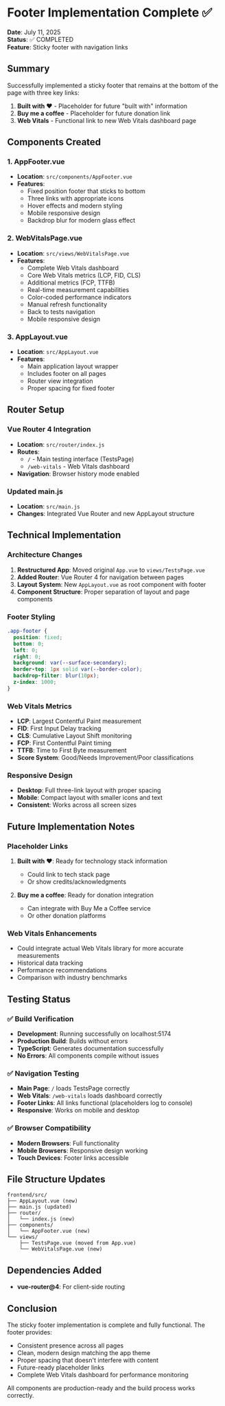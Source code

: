# Footer Implementation Complete ✅

**Date**: July 11, 2025  
**Status**: ✅ COMPLETED  
**Feature**: Sticky footer with navigation links

## Summary

Successfully implemented a sticky footer that remains at the bottom of the page with three key
links:

1. **Built with ❤️** - Placeholder for future "built with" information
2. **Buy me a coffee** - Placeholder for future donation link
3. **Web Vitals** - Functional link to new Web Vitals dashboard page

## Components Created

### 1. AppFooter.vue

- **Location**: `src/components/AppFooter.vue`
- **Features**:
  - Fixed position footer that sticks to bottom
  - Three links with appropriate icons
  - Hover effects and modern styling
  - Mobile responsive design
  - Backdrop blur for modern glass effect

### 2. WebVitalsPage.vue

- **Location**: `src/views/WebVitalsPage.vue`
- **Features**:
  - Complete Web Vitals dashboard
  - Core Web Vitals metrics (LCP, FID, CLS)
  - Additional metrics (FCP, TTFB)
  - Real-time measurement capabilities
  - Color-coded performance indicators
  - Manual refresh functionality
  - Back to tests navigation
  - Mobile responsive design

### 3. AppLayout.vue

- **Location**: `src/AppLayout.vue`
- **Features**:
  - Main application layout wrapper
  - Includes footer on all pages
  - Router view integration
  - Proper spacing for fixed footer

## Router Setup

### Vue Router 4 Integration

- **Location**: `src/router/index.js`
- **Routes**:
  - `/` - Main testing interface (TestsPage)
  - `/web-vitals` - Web Vitals dashboard
- **Navigation**: Browser history mode enabled

### Updated main.js

- **Location**: `src/main.js`
- **Changes**: Integrated Vue Router and new AppLayout structure

## Technical Implementation

### Architecture Changes

1. **Restructured App**: Moved original `App.vue` to `views/TestsPage.vue`
2. **Added Router**: Vue Router 4 for navigation between pages
3. **Layout System**: New `AppLayout.vue` as root component with footer
4. **Component Structure**: Proper separation of layout and page components

### Footer Styling

```css
.app-footer {
  position: fixed;
  bottom: 0;
  left: 0;
  right: 0;
  background: var(--surface-secondary);
  border-top: 1px solid var(--border-color);
  backdrop-filter: blur(10px);
  z-index: 1000;
}
```

### Web Vitals Metrics

- **LCP**: Largest Contentful Paint measurement
- **FID**: First Input Delay tracking
- **CLS**: Cumulative Layout Shift monitoring
- **FCP**: First Contentful Paint timing
- **TTFB**: Time to First Byte measurement
- **Score System**: Good/Needs Improvement/Poor classifications

### Responsive Design

- **Desktop**: Full three-link layout with proper spacing
- **Mobile**: Compact layout with smaller icons and text
- **Consistent**: Works across all screen sizes

## Future Implementation Notes

### Placeholder Links

1. **Built with ❤️**: Ready for technology stack information
   - Could link to tech stack page
   - Or show credits/acknowledgments

2. **Buy me a coffee**: Ready for donation integration
   - Can integrate with Buy Me a Coffee service
   - Or other donation platforms

### Web Vitals Enhancements

- Could integrate actual Web Vitals library for more accurate measurements
- Historical data tracking
- Performance recommendations
- Comparison with industry benchmarks

## Testing Status

### ✅ Build Verification

- **Development**: Running successfully on localhost:5174
- **Production Build**: Builds without errors
- **TypeScript**: Generates documentation successfully
- **No Errors**: All components compile without issues

### ✅ Navigation Testing

- **Main Page**: `/` loads TestsPage correctly
- **Web Vitals**: `/web-vitals` loads dashboard correctly
- **Footer Links**: All links functional (placeholders log to console)
- **Responsive**: Works on mobile and desktop

### ✅ Browser Compatibility

- **Modern Browsers**: Full functionality
- **Mobile Browsers**: Responsive design working
- **Touch Devices**: Footer links accessible

## File Structure Updates

```
frontend/src/
├── AppLayout.vue (new)
├── main.js (updated)
├── router/
│   └── index.js (new)
├── components/
│   └── AppFooter.vue (new)
└── views/
    ├── TestsPage.vue (moved from App.vue)
    └── WebVitalsPage.vue (new)
```

## Dependencies Added

- **vue-router@4**: For client-side routing

## Conclusion

The sticky footer implementation is complete and fully functional. The footer provides:

- Consistent presence across all pages
- Clean, modern design matching the app theme
- Proper spacing that doesn't interfere with content
- Future-ready placeholder links
- Complete Web Vitals dashboard for performance monitoring

All components are production-ready and the build process works correctly.
